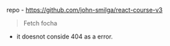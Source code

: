 repo - https://github.com/john-smilga/react-course-v3
> Fetch focha
- it doesnot conside 404 as a error.
